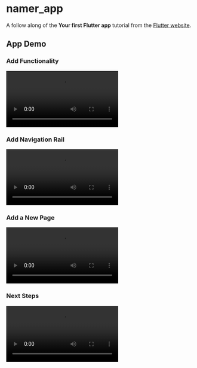 # namer_app

A follow along of the **Your first Flutter app** tutorial from the [Flutter website](https://codelabs.developers.google.com/codelabs/flutter-codelab-first).

## App Demo

### Add Functionality

![Add Functionality Demo](./app_demo/add_functionality.mov)


### Add Navigation Rail

![Add Navigation Rail Demo](./app_demo/add_navigation_rail.mov)


### Add a New Page

![Add a New Page](./app_demo/add_a_new_page.mov)


### Next Steps

![Next Steps](./app_demo/next_steps.mov)